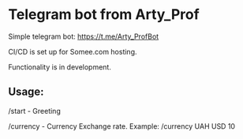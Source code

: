 # Telegram bot from Arty_Prof

Simple telegram bot: https://t.me/Arty_ProfBot

CI/CD is set up for Somee.com hosting.

Functionality is in development.

## Usage:

/start - Greeting

/currency - Currency Exchange rate. Example: /currency UAH USD 10
